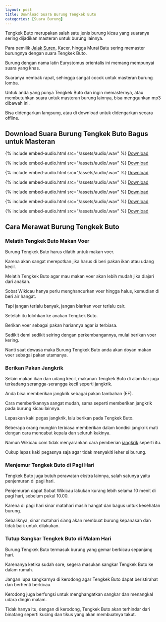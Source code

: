 ```yaml
---
layout: post
title: Download Suara Burung Tengkek Buto
categories: [Suara Burung]
---
```


Tengkek Buto merupakan salah satu jenis burung kicau yang suaranya sering dijadikan masteran untuk burung lainnya.

Para pemilik [Jalak Suren](https://wikicau.com/suara-burung-jalak-suren/), Kacer, hingga Murai Batu sering memaster burungnya dengan suara Tengkek Buto.

Burung dengan nama latin Eurystomus orientalis ini memang mempunyai suara yang khas.

Suaranya nembak rapat, sehingga sangat cocok untuk masteran burung lomba.

Untuk anda yang punya Tengkek Buto dan ingin memasternya, atau membutuhkan suara untuk masteran burung lainnya, bisa menggunkan mp3 dibawah ini.

Bisa didengarkan langsung, atau di download untuk didengarkan secara offline.

## Download Suara Burung Tengkek Buto Bagus untuk Masteran

{% include embed-audio.html src="/assets/audio/<audio-source-name>.wav" %}
[Download](https://bit.ly/2RsroXM)

{% include embed-audio.html src="/assets/audio/<audio-source-name>.wav" %}
[Download](https://bit.ly/2KwyBFI)

{% include embed-audio.html src="/assets/audio/<audio-source-name>.wav" %}
[Download](https://bit.ly/2L6PEOc)

{% include embed-audio.html src="/assets/audio/<audio-source-name>.wav" %}
[Download](https://bit.ly/2Fp24wZ)

{% include embed-audio.html src="/assets/audio/<audio-source-name>.wav" %}
[Download](https://bit.ly/2IvpGC1)

{% include embed-audio.html src="/assets/audio/<audio-source-name>.wav" %}
[Download](https://bit.ly/2L7PdCY)

{% include embed-audio.html src="/assets/audio/<audio-source-name>.wav" %}
[Download](https://bit.ly/2x67usp)

## Cara Merawat Burung Tengkek Buto

### Melatih Tengkek Buto Makan Voer

Burung Tengkek Buto harus dilatih untuk makan voer.

Karena akan sangat merepotkan jika harus di beri pakan ikan atau udang kecil.

Melatih Tengkek Buto agar mau makan voer akan lebih mudah jika diajari dari anakan.

Sobat Wikicau hanya perlu menghancurkan voer hingga halus, kemudian di beri air hangat.

Tapi jangan terlalu banyak, jangan biarkan voer terlalu cair.

Setelah itu lolohkan ke anakan Tengkek Buto.

Berikan voer sebagai pakan hariannya agar ia terbiasa.

Sedikit demi sedikit seiring dengan perkembangannya, mulai berikan voer kering.

Nanti saat dewasa maka Burung Tengkek Buto anda akan doyan makan voer sebagai pakan utamanya.

### Berikan Pakan Jangkrik

Selain makan ikan dan udang kecil, makanan Tengkek Buto di alam liar juga terkadang serangga-serangga kecil seperti jangkrik.

Anda bisa memberikan jangkrik sebagai pakan tambahan (EF).

Cara memberikannya sangat mudah, sama seperti memberikan jangkrik pada burung kicau lainnya.

Lepaskan kaki pegas jangkrik, lalu berikan pada Tengkek Buto.

Beberapa orang mungkin terbiasa memberikan dalam kondisi jangkrik mati dengan cara mencabut kepala dan seluruh kakinya.

Namun Wikicau.com tidak menyarankan cara pemberian [jangkrik](https://wikicau.com/suara-jangkrik/) seperti itu.

Cukup lepas kaki pegasnya saja agar tidak menyakiti leher si burung.

### Menjemur Tengkek Buto di Pagi Hari

Tengkek Buto juga butuh perawatan ekstra lainnya, salah satunya yaitu penjemuran di pagi hari.

Penjemuran dapat Sobat Wikicau lakukan kurang lebih selama 10 menit di pagi hari, sebelum pukul 10.00.

Karena di pagi hari sinar matahari masih hangat dan bagus untuk kesehatan burung.

Sebaliknya, sinar matahari siang akan membuat burung kepanasan dan tidak baik untuk dilakukan.

### Tutup Sangkar Tengkek Buto di Malam Hari

Burung Tengkek Buto termasuk burung yang gemar berkicau sepanjang hari.

Karenanya ketika sudah sore, segera masukan sangkar Tengkek Buto ke dalam rumah.

Jangan lupa sangkarnya di kerodong agar Tengkek Buto dapat beristirahat dan berhenti berkicau.

Kerodong juga berfungsi untuk menghangatkan sangkar dan menangkal udara dingin malam.

Tidak hanya itu, dengan di kerodong, Tengkek Buto akan terhindar dari binatang seperti kucing dan tikus yang akan membuatnya takut.